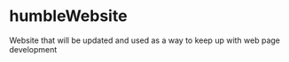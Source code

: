 # humbleWebsite
Website that will be updated and used as a way to keep up with web page development 
